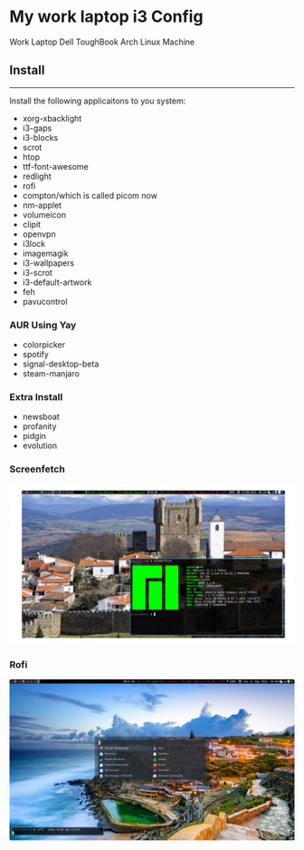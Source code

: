# My work laptop i3 Config
Work Laptop Dell ToughBook Arch Linux Machine

## Install
---
Install the following applicaitons to you system:

* xorg-xbacklight
* i3-gaps
* i3-blocks
* scrot
* htop
* ttf-font-awesome
* redlight
* rofi
* compton/which is called picom now
* nm-applet
* volumeicon
* clipit
* openvpn
* i3lock
* imagemagik
* i3-wallpapers
* i3-scrot
* i3-default-artwork
* feh
* pavucontrol

### AUR Using Yay

* colorpicker
* spotify
* signal-desktop-beta
* steam-manjaro

### Extra Install

* newsboat
* profanity
* pidgin
* evolution

### Screenfetch
![Desktop](screenshots/wtb_i3-gaps_bigger_plus.png)

### Rofi
![Rofi](screenshots/wtb_i3-gaps_rofi.png)


